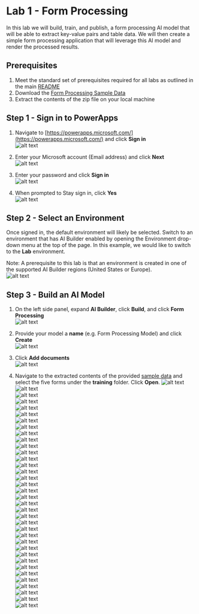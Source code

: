 # Lab 1 - Form Processing
In this lab we will build, train, and publish, a form processing AI model that will be able to extract key-value pairs and table data. We will then create a simple form processing application that will leverage this AI model and render the processed results.

## Prerequisites
1. Meet the standard set of prerequisites required for all labs as outlined in the main [README](../README.md)
2. Download the [Form Processing Sample Data](../data/ai-builder-lab-formprocessing.zip)
3. Extract the contents of the zip file on your local machine

## Step 1 - Sign in to PowerApps
1. Navigate to [https://powerapps.microsoft.com/](https://powerapps.microsoft.com/) and click **Sign in**  
![alt text](../images/img-lab-fp-01.png "Alt")  

2. Enter your Microsoft account (Email address) and click **Next**  
![alt text](../images/img-lab-fp-02.png "Alt")  

3. Enter your password and click **Sign in**  
![alt text](../images/img-lab-fp-03.png "Alt")  

4. When prompted to Stay sign in, click **Yes**  
![alt text](../images/img-lab-fp-04.png "Alt")  

## Step 2 - Select an Environment
Once signed in, the default environment will likely be selected. Switch to an environment that has AI Builder enabled by opening the Environment drop-down menu at the top of the page. In this example, we would like to switch to the **Lab** environment.

Note: A prerequisite to this lab is that an environment is created in one of the supported AI Builder regions (United States or Europe).  
![alt text](../images/img-lab-fp-05.png "Alt")  

## Step 3 - Build an AI Model
1. On the left side panel, expand **AI Builder**, click **Build**, and click **Form Processing**  
![alt text](../images/img-lab-fp-06.png "Alt")  

2. Provide your model a **name** (e.g. Form Processing Model) and click **Create**  
![alt text](../images/img-lab-fp-07.png "Alt")  

3. Click **Add documents**  
![alt text](../images/img-lab-fp-08.png "Alt")  

4. Navigate to the extracted contents of the provided [sample data](../data/ai-builder-lab-formprocessing.zip) and select the five forms under the **training** folder. Click **Open**.
![alt text](../images/img-lab-fp-09.png "Alt")  
![alt text](../images/img-lab-fp-10.png "Alt")  
![alt text](../images/img-lab-fp-11.png "Alt")  
![alt text](../images/img-lab-fp-12.png "Alt")  
![alt text](../images/img-lab-fp-13.png "Alt")  
![alt text](../images/img-lab-fp-14.png "Alt")  
![alt text](../images/img-lab-fp-15.png "Alt")  
![alt text](../images/img-lab-fp-16.png "Alt")  
![alt text](../images/img-lab-fp-17.png "Alt")  
![alt text](../images/img-lab-fp-18.png "Alt")  
![alt text](../images/img-lab-fp-19.png "Alt")  
![alt text](../images/img-lab-fp-20.png "Alt")  
![alt text](../images/img-lab-fp-21.png "Alt")  
![alt text](../images/img-lab-fp-22.png "Alt")  
![alt text](../images/img-lab-fp-23.png "Alt")  
![alt text](../images/img-lab-fp-24.png "Alt")  
![alt text](../images/img-lab-fp-25.png "Alt")  
![alt text](../images/img-lab-fp-26.png "Alt")  
![alt text](../images/img-lab-fp-27.png "Alt")  
![alt text](../images/img-lab-fp-28.png "Alt")  
![alt text](../images/img-lab-fp-29.png "Alt")  
![alt text](../images/img-lab-fp-30.png "Alt")  
![alt text](../images/img-lab-fp-31.png "Alt")  
![alt text](../images/img-lab-fp-32.png "Alt")  
![alt text](../images/img-lab-fp-33.png "Alt")  
![alt text](../images/img-lab-fp-34.png "Alt")  
![alt text](../images/img-lab-fp-35.png "Alt")  
![alt text](../images/img-lab-fp-36.png "Alt")  
![alt text](../images/img-lab-fp-37.png "Alt")  
![alt text](../images/img-lab-fp-38.png "Alt")  
![alt text](../images/img-lab-fp-39.png "Alt")  
![alt text](../images/img-lab-fp-40.png "Alt")  
![alt text](../images/img-lab-fp-41.png "Alt")  
![alt text](../images/img-lab-fp-42.png "Alt")  
![alt text](../images/img-lab-fp-43.png "Alt")  
![alt text](../images/img-lab-fp-44.png "Alt")  